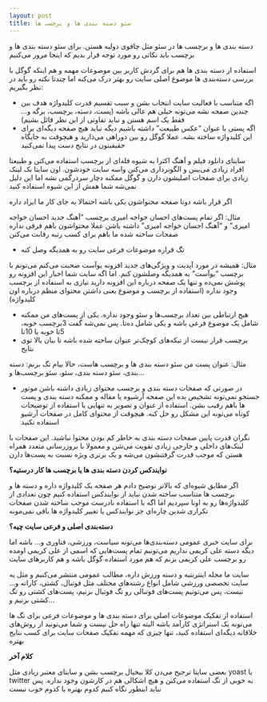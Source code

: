 ```yaml
---
layout: post
title: سئو دسته بندی ها و برچسب ها
---
```


دسته بندی ها و برچسب ها در سئو مثل چاقوی دولبه هستن. برای سئو دسته بندی ها و برچسب باید نکاتی رو مورد توجه قرار بدیم که اینجا مرور می‌کنیم

استفاده از دسته بندی ها هم برای گردش کاربر بین موضوعات مهمه و هم اینکه گوگل با بررسی دسته‌بندی ها موضوع اصلی سایت رو بهتر درک می‌کنه اما چندتا نکته رو باید در نظر بگیریم:

- اگه متناسب با فعالیت سایت انتخاب بشن و سبب تقسیم قدرت کلیدواژه هدف بین چندین صفحه نشه می‌تونه خیلی هم عالی باشه (پست، دسته، برچسب، برگه و… فقط یک اسم هستن و نباید تفاوتی از این نظر قائل بشیم)
- اگه پستی با عنوان “عکس طبیعت” داشته باشیم دیگه نباید هیچ صفحه دیگه‌ای برای این کلیدواژه ساخته بشه. عملا گوگل رو بین دوراهی می‌ذارید و هیچوقت به جایگاه حقیقیتون در نتایج دست پیدا نمی‌کنید

سایتای دانلود فیلم و آهنگ اکثرا به شیوه فله‌ای از برچسب استفاده می‌کنن و طبیعتا افراد زیادی می‌بینن و الگوبرداری می‌کنن واسه سایت خودشون. اون سایتا بک لینک زیادی برای صفحات اصلیشون دارن و گوگل ممکنه دچار سردرگمی نشه اما این دلیل نمی‌شه شما همش از این شیوه استفاده کنید

اگر قرار باشه دوتا صفحه محتواشون یکی باشه احتمالا یه جای کار ما ایراد داره

مثال: اگر تمام پست‌های احسان خواجه امیری برچسب “آهنگ جدید احسان خواجه امیری” و “آهنگ احسان خواجه امیری” داشته باشن عملا محتواشون باهم فرقی نداره صفحات ساخته شده ما باهم برای کسب رتبه رقابت می‌کنن

- تگ قراره موضوعات فرعی سایت رو به همدیگه وصل کنه

مثال: همیشه در مورد آپدیت و ویژگی‌های جدید افزونه یوآست صحبت می‌کنم می‌تونم با برچسب “یوآست” به همدیگه وصلشون کنم. اما اگه سایت شما اخبار این افزونه رو پوشش نمی‌ده و تنها یک صفحه درباره این افزونه دارید نیازی به استفاده از برچسب وجود نداره (استفاده از برچسب و موضوع یعنی داشتن محتوای منظم درباره اون کلیدواژه)

- هیچ ارتباطی بین تعداد برچسب‌ها و سئو وجود نداره. یکی از پست‌های من ممکنه شامل یک موضوع فرعی باشه و یکی شامل ده‌تا. پس نمی‌شه گفت 3برچسب خوبه، 5تا خوبه یا 10تا
- برچسب قرار نیست از تیکه‌های کوچک‌تر عنوان ساخته شده باشه تا بیان بالا توی نتایج

مثال: عنوان پست من سئو دسته بندی ها و برچسب هاست، حالا بیام تگ بزنم: دسته بندی، سئو دسته بندی، سئو، سئو برچسب‌ها و…

- در صورتی که صفحات دسته بندی و برچسب محتوای زیادی داشته باشن موتور جستجو نمی‌تونه تشخیص بده این صفحه آرشیوه یا مقاله و ممکنه دسته بندی و پست ها باهم رقیب بشن. استفاده از عنوان و تصویر به تنهایی یا استفاده از توضیحات کوتاه می‌تونه این مشکل رو حل کنه. هیچوقت از محتوای کامل در صفحات آرشیو استفاده نکنید

نگران قدرت پایین صفحات دسته بندی به خاطر کم بودن محتوا نباشید. این صفحات با لینک‌های داخلی و خارجی زیادی تقویت می‌شن و معمولا با بروزرسانی متعدد همراه هستن که موجب قدرت گرفتنشون می‌شه و یک برتری ویژه نسبت به پست‌ها دارن

**نوایندکس کردن دسته بندی ها یا برچسب ها کار درستیه؟**

اگر مطابق شیوه‌ای که بالاتر توضیح دادم هر صفحه یک کلیدواژه داره و دسته ها و برچسب ها متناسب ساخته شدن نباید از نوایندکس استفاده کنیم چون تعدادی از کلیدواژه‌ها رو به اونا سپردیم اما اگه با استفاده نادرست موجب ساخته شدن صفحات تکراری شدین چاره‌ای جز نوایندکس یا تغییر کلیدواژه ها باقی نمی‌مونه

**دسته‌بندی اصلی و فرعی سایت چیه؟**

برای سایت خبری عمومی دسته‌بندی‌ها می‌تونه سیاست، ورزشی، فناوری و… باشه اما دیگه دسته علی کریمی نداریم می‌تونیم تمام پست‌هایی که اسمی از علی کریمی اومده رو برچسب علی کریمی بزنم که هم مورد استفاده گوگل باشه و هم کاربرهای سایت

سایت ما مجله اینترنتیه و دسته ورزش داره، مطالب عمومی منتشر می‌کنیم و مثل یه سایت تخصصی ورزشی شامل انواع رشته‌های مختلف مثل فوتبال، کشتی، کاراته و… نیست، پس می‌تونیم پست‌های فوتبالی رو تگ فوتبال بزنیم، پست‌های کشتی رو تگ کشتی بزنیم و…

استفاده از تفکیک موضوعات اصلی برای دسته بندی ها و موضوعات فرعی برای تگ ها می‌تونه یک استراتژی کارآمد باشه البته تنها راه حل نیست و شما می‌تونید از روش‌های خلاقانه دیگه‌ای استفاده کنید، تنها چیزی که مهمه تفکیک صفحات سایت برای کسب نتایج بهتره

<b>کلام آخر</b>

بعضی سایتا ترجیح می‌دن کلا بیخیال برچسب بشن و سایتای معتبر زیادی مثل yoast یا twitter به خوبی از تگ استفاده می‌کنن و هیچ اشکالی هم در کارشون وجود نداره. پس نباید اینطور نگاه کنیم کدوم بهتره یا کدوم خوب نیست
